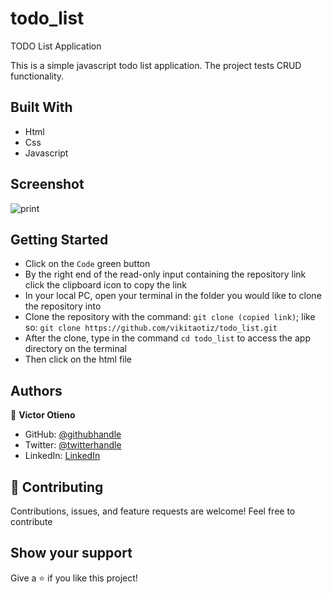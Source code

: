 # todo_list

TODO List Application

This is a simple javascript todo list application. The project tests CRUD functionality.

## Built With

- Html
- Css
- Javascript

## Screenshot

![print](https://user-images.githubusercontent.com/42869046/129027708-250f6f05-d10e-49e6-ae06-e431cda4208b.JPG)

## Getting Started

- Click on the `Code` green button
- By the right end of the read-only input containing the repository link click the clipboard icon to copy the link
- In your local PC, open your terminal in the folder you would like to clone the repository into
- Clone the repository with the command: `git clone (copied link)`; like so: `git clone https://github.com/vikitaotiz/todo_list.git`
- After the clone, type in the command `cd todo_list` to access the app directory on the terminal
- Then click on the html file

## Authors

:bust_in_silhouette: **Victor Otieno**

- GitHub: [@githubhandle](https://github.com/vikitaotiz)
- Twitter: [@twitterhandle](https://twitter.com/victoro29641869)
- LinkedIn: [LinkedIn](https://www.linkedin.com/in/victor-otieno-22ba7773/)

## :handshake: Contributing

Contributions, issues, and feature requests are welcome!
Feel free to contribute

## Show your support

Give a ⭐️ if you like this project!
